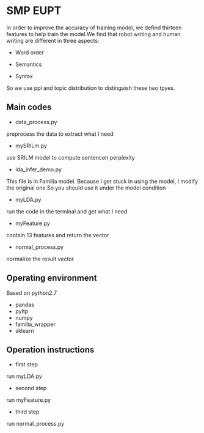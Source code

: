 # SMP EUPT
In order to improve the accuracy of training model, we defind thirteen features to help train the model.We find that robot writing and human writing are different in three aspects:

* Word order 

* Semantics

* Syntax 

So we use ppl and topic distribution to distinguish these two tpyes.

## Main codes
* data_process.py

preprocess the data to extract what I need
* mySRILm.py

use SRILM model to compute sentencen perplexity
* lda_infer_demo.py

This file is in Familia model. Because I get stuck in using the model, I modify the original one.So you should use it under the model condition
* myLDA.py

run the code in the terminal and get what I need
* myFeature.py

contain 13 features and return the vector
* normal_process.py

normalize the result vector

## Operating environment
Based on python2.7

* pandas
* pyltp
* numpy
* familia_wrapper
* sklearn

## Operation instructions
* first step

run myLDA.py

* second step

run myFeature.py

* third step

run normal_process.py




